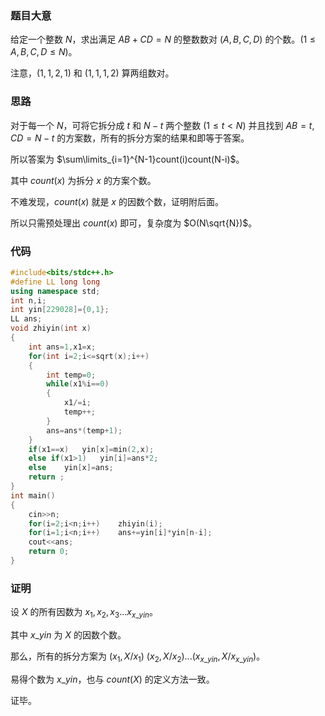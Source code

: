 ### 题目大意

给定一个整数 $N$，求出满足 $AB+CD=N$ 的整数数对 $(A,B,C,D)$ 的个数。$(1\leq A,B,C,D\leq N)$。

注意，$(1,1,2,1)$ 和 $(1,1,1,2)$ 算两组数对。

### 思路

对于每一个 $N$，可将它拆分成 $t$ 和 $N-t$ 两个整数 $(1\leq t<N)$ 并且找到 $AB=t,CD=N-t$ 的方案数，所有的拆分方案的结果和即等于答案。

所以答案为 $\sum\limits_{i=1}^{N-1}count(i)count(N-i)$。

其中 $count(x)$ 为拆分 $x$ 的方案个数。

不难发现，$count(x)$ 就是 $x$ 的因数个数，证明附后面。

所以只需预处理出 $count(x)$ 即可，复杂度为 $O(N\sqrt{N})$。

### 代码

```cpp
#include<bits/stdc++.h>
#define LL long long
using namespace std;
int n,i;
int yin[229028]={0,1};
LL ans;
void zhiyin(int x)
{
	int ans=1,x1=x;
	for(int i=2;i<=sqrt(x);i++)
	{
		int temp=0;
		while(x1%i==0)
		{
			x1/=i;
			temp++;
		}
		ans=ans*(temp+1);
	}
	if(x1==x)	yin[x]=min(2,x);
	else if(x1>1)	yin[i]=ans*2;
	else	yin[x]=ans;
	return ;
}
int main()
{
	cin>>n;
	for(i=2;i<n;i++)	zhiyin(i);
	for(i=1;i<n;i++)	ans+=yin[i]*yin[n-i];
	cout<<ans;
	return 0;
}
```

### 证明

设 $X$ 的所有因数为 $x_1,x_2,x_3...x_{x\_yin}$。

其中 $x\_yin$ 为 $X$ 的因数个数。

那么，所有的拆分方案为 $(x_1,X/x_1)~(x_2,X/x_2)...(x_{x\_yin},X/x_{x\_yin})$。

易得个数为 $x\_yin$，也与 $count(X)$ 的定义方法一致。

证毕。